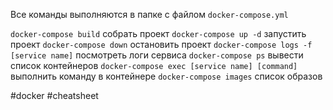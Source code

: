 Все команды выполняются в папке с файлом `docker-compose.yml`

`docker-compose build` собрать проект
`docker-compose up -d`  запустить проект
`docker-compose down` остановить проект
`docker-compose logs -f [service name]` посмотреть логи сервиса
`docker-compose ps` вывести список контейнеров
`docker-compose exec [service name] [command]` выполнить команду в контейнере
`docker-compose images` список образов

#docker #cheatsheet